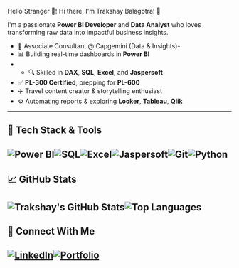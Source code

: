 Hello Stranger 👋!
Hi there, I'm Trakshay Balagotra! 👋

I'm a passionate **Power BI Developer** and **Data Analyst** who loves transforming raw data into impactful business insights.

- 💼 Associate Consultant @ Capgemini (Data & Insights)-
- 📊 Building real-time dashboards in **Power BI**
- - 🔍 Skilled in **DAX**, **SQL**, **Excel**, and **Jaspersoft**
- ✅ **PL-300 Certified**, prepping for **PL-600**
- ✈️ Travel content creator & storytelling enthusiast
- ⚙️ Automating reports & exploring **Looker**, **Tableau**, **Qlik**
---
## 🧰 Tech Stack & Tools
![Power BI](https://img.shields.io/badge/Power%20BI-F2C811?style=for-the-badge&logo=powerbi&logoColor=000)![SQL](https://img.shields.io/badge/SQL-4479A1?style=for-the-badge&logo=postgresql&logoColor=white)![Excel](https://img.shields.io/badge/Excel-217346?style=for-the-badge&logo=microsoft-excel&logoColor=white)![Jaspersoft](https://img.shields.io/badge/Jaspersoft-FF7300?style=for-the-badge)![Git](https://img.shields.io/badge/Git-F05032?style=for-the-badge&logo=git&logoColor=white)![Python](https://img.shields.io/badge/Python-3776AB?style=for-the-badge&logo=python&logoColor=white)
---
## 📈 GitHub Stats
![Trakshay's GitHub Stats](https://github-readme-stats.vercel.app/api?username=trakshay-tech&show_icons=true&theme=radical)![Top Languages](https://github-readme-stats.vercel.app/api/top-langs/?username=trakshay-tech&layout=compact&theme=radical)
---
## 🔗 Connect With Me
[![LinkedIn](https://img.shields.io/badge/LinkedIn-blue?style=for-the-badge&logo=linkedin&logoColor=white)](https://www.linkedin.com/in/trakshay-balagotra-ab9431187/)[![Portfolio](https://img.shields.io/badge/Portfolio-black?style=for-the-badge&logo=github&logoColor=white)](https://trakshay-tech.github.io/trakshay.github.io/)
---
